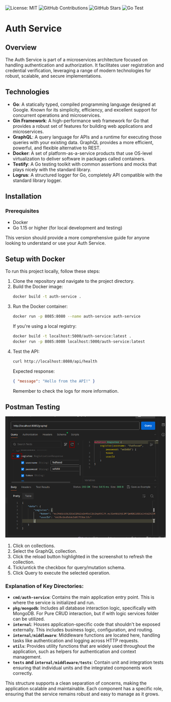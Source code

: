 ![License: MIT](https://img.shields.io/badge/License-MIT-yellow.svg)
![GitHub Contributions](https://img.shields.io/github/contributors/maestrom4/time-management-microservices)
![GitHub Stars](https://img.shields.io/github/stars/maestrom4/auth-service)
![Go Test](https://github.com/maestrom4/auth-service/actions/workflows/test.yml/badge.svg?branch=develop)

# Auth Service

## Overview
The Auth Service is part of a microservices architecture focused on handling authentication and authorization. It facilitates user registration and credential verification, leveraging a range of modern technologies for robust, scalable, and secure implementations.

## Technologies
- **Go**: A statically typed, compiled programming language designed at Google. Known for its simplicity, efficiency, and excellent support for concurrent operations and microservices.
- **Gin Framework**: A high-performance web framework for Go that provides a robust set of features for building web applications and microservices.
- **GraphQL**: A query language for APIs and a runtime for executing those queries with your existing data. GraphQL provides a more efficient, powerful, and flexible alternative to REST.
- **Docker**: A set of platform-as-a-service products that use OS-level virtualization to deliver software in packages called containers.
- **Testify**: A Go testing toolkit with common assertions and mocks that plays nicely with the standard library.
- **Logrus**: A structured logger for Go, completely API compatible with the standard library logger.

## Installation

### Prerequisites
- Docker
- Go 1.15 or higher (for local development and testing)

This version should provide a more comprehensive guide for anyone looking to understand or use your Auth Service.

## Setup with Docker
To run this project locally, follow these steps:

1. Clone the repository and navigate to the project directory.
2. Build the Docker image:
    ```bash
    docker build -t auth-service .
    ```
3. Run the Docker container:
    ```bash
    docker run -p 8085:8080 --name auth-service auth-service
    ```
   If you're using a local registry:
    ```bash
    docker build -t localhost:5000/auth-service:latest .
    docker run -p 8085:8080 localhost:5000/auth-service:latest
    ```
4. Test the API:
    ```bash
    curl http://localhost:8080/api/health
    ```
   Expected response:
    ```json
    { "message": "Hello from the API!" }
    ```
   Remember to check the logs for more information.

## Postman Testing
![Postman Testing](https://github.com/maestrom4/auth-service/blob/develop/postmanTesting.png)

1. Click on collections.
2. Select the GraphQL collection.
3. Click the reload button highlighted in the screenshot to refresh the collection.
4. Tick/untick the checkbox for query/mutation schema.
5. Click Query to execute the selected operation.


### Explanation of Key Directories:

- **`cmd/auth-service`**: Contains the main application entry point. This is where the service is initialized and run.
- **`pkg/mongodb`**: Includes all database interaction logic, specifically with MongoDB. For Pure CRUD interaction, but if with logic services folder can be utilized.
- **`internal`**: Houses application-specific code that shouldn't be exposed externally. This includes business logic, configuration, and routing.
- **`internal/middleware`**: Middleware functions are located here, handling tasks like authentication and logging across HTTP requests.
- **`utils`**: Provides utility functions that are widely used throughout the application, such as helpers for authentication and context management.
- **`tests` and `internal/middleware/tests`**: Contain unit and integration tests ensuring that individual units and the integrated components work correctly.

This structure supports a clean separation of concerns, making the application scalable and maintainable. Each component has a specific role, ensuring that the service remains robust and easy to manage as it grows.

